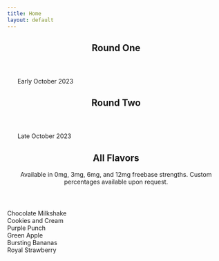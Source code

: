 ```yaml
---
title: Home
layout: default
---
```


<section id="one" class="main style2 left dark fullscreen">
    <div class="content box style2">
        <header>
            <h2>Round One</h2>
        </header>
        <ul>Early October 2023</ul>
    </div>
</section>
<section id="two" class="main style2 right dark fullscreen">
    <div class="content box style2">
        <header>
            <h2>Round Two</h2>
        </header>
        <ul>Late October 2023</ul>
    </div>
</section>
<section id="work" class="main style3 primary">
    <div class="content">
        <header>
            <h2>All Flavors</h2>
            <p>Available in 0mg, 3mg, 6mg, and 12mg freebase strengths. Custom percentages available upon request.</p>
        </header>
            <div class="gallery">
                <article class="from-bottom">
                    <a href="images/fulls/01.png" class="image fit"><img src="images/thumbs/01.png" title="Chocolate Milkshake" alt="" /></a>
                    <figcaption>Chocolate Milkshake</figcaption>
                </article>
                <article class="from-bottom">
                    <a href="images/fulls/02.png" class="image fit"><img src="images/thumbs/02.png" title="Cookies and Cream" alt="" /></a>
                    <figcaption>Cookies and Cream</figcaption>
                </article>
                <article class="from-bottom">
                    <a href="images/fulls/03.png" class="image fit"><img src="images/thumbs/03.png" title="Purple Punch" alt="" /></a>
                    <figcaption>Purple Punch</figcaption>
                </article>
                <article class="from-top">
                    <a href="images/fulls/04.png" class="image fit"><img src="images/thumbs/04.png" title="Green Apple" alt="" /></a>
                    <figcaption>Green Apple</figcaption>
                </article>
                <article class="from-top">
                    <a href="images/fulls/05.png" class="image fit"><img src="images/thumbs/05.png" title="Bursting Bananas" alt="" /></a>
                    <figcaption>Bursting Bananas</figcaption>
                </article>
                <article class="from-top">
                    <a href="images/fulls/06.png" class="image fit"><img src="images/thumbs/06.png" title="Royal Strawberry" alt="" /></a>
                    <figcaption>Royal Strawberry</figcaption>
                </article>
            </div>
    </div>
</section>